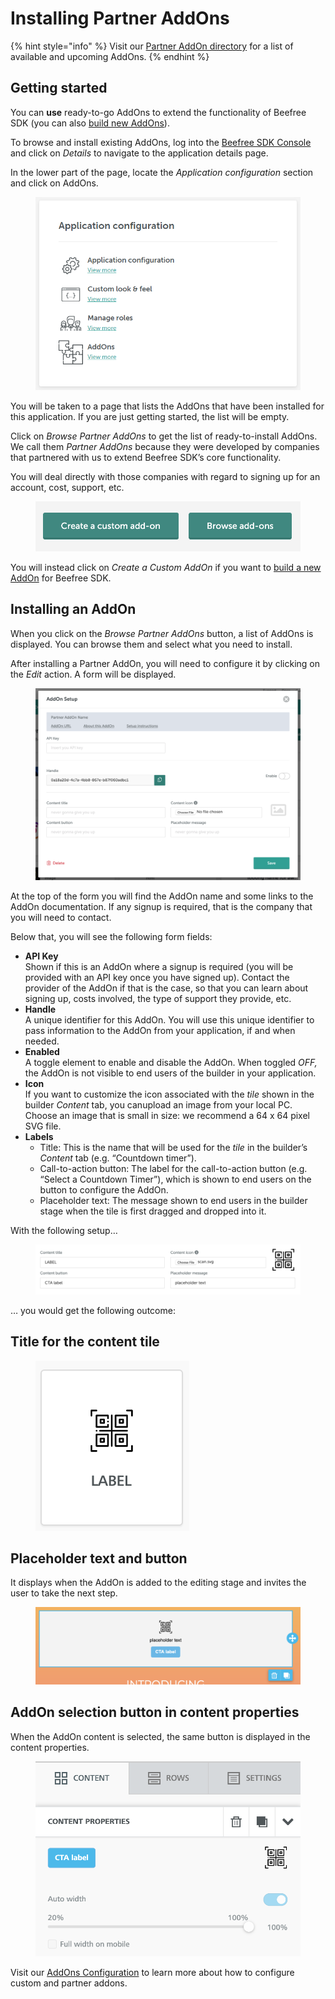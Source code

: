 # Installing Partner AddOns

{% hint style="info" %}
Visit our [Partner AddOn directory](partner-addons-directory.md) for a list of available and upcoming AddOns.
{% endhint %}

## Getting started <a href="#getting-started" id="getting-started"></a>

You can **use** ready-to-go AddOns to extend the functionality of Beefree SDK (you can also [build new AddOns](../custom-addons/)).

To browse and install existing AddOns, log into the [Beefree SDK Console](https://dam.beefree.io/devmain) and click on _Details_ to navigate to the application details page.

In the lower part of the page, locate the _Application configuration_ section and click on AddOns.

<figure><img src="../../.gitbook/assets/Bee_Dev_Portal_AddOns.png" alt=""><figcaption></figcaption></figure>

You will be taken to a page that lists the AddOns that have been installed for this application. If you are just getting started, the list will be empty.

Click on _Browse Partner AddOns_ to get the list of ready-to-install AddOns. We call them _Partner AddOns_ because they were developed by companies that partnered with us to extend Beefree SDK’s core functionality.

You will deal directly with those companies with regard to signing up for an account, cost, support, etc.

<figure><img src="../../.gitbook/assets/2bee-plugin-addons-create-custom.png" alt=""><figcaption></figcaption></figure>

You will instead click on _Create a Custom AddOn_ if you want to [build a new AddOn](https://docs.beefree.io/addon-development/) for Beefree SDK.

## Installing an AddOn <a href="#installing-an-addon" id="installing-an-addon"></a>

When you click on the _Browse Partner AddOns_ button, a list of AddOns is displayed. You can browse them and select what you need to install.

After installing a Partner AddOn, you will need to configure it by clicking on the _Edit_ action. A form will be displayed.

<figure><img src="../../.gitbook/assets/3partnerAddOnsetup-1024x741.png" alt=""><figcaption></figcaption></figure>

At the top of the form you will find the AddOn name and some links to the AddOn documentation. If any signup is required, that is the company that you will need to contact.

Below that, you will see the following form fields:

* **API Key**\
  Shown if this is an AddOn where a signup is required (you will be provided with an API key once you have signed up). Contact the provider of the AddOn if that is the case, so that you can learn about signing up, costs involved, the type of support they provide, etc.
* **Handle**\
  A unique identifier for this AddOn. You will use this unique identifier to pass information to the AddOn from your application, if and when needed.
* **Enabled**\
  A toggle element to enable and disable the AddOn. When toggled _OFF,_ the AddOn is not visible to end users of the builder in your application.
* **Icon**\
  If you want to customize the icon associated with the _tile_ shown in the builder _Content_ tab, you canupload an image from your local PC. Choose an image that is small in size: we recommend a 64 x 64 pixel SVG file.
* **Labels**
  * Title: This is the name that will be used for the _tile_ in the builder’s _Content_ tab (e.g. “Countdown timer”).
  * Call-to-action button: The label for the call-to-action button (e.g. “Select a Countdown Timer”), which is shown to end users on the button to configure the AddOn.
  * Placeholder text: The message shown to end users in the builder stage when the tile is first dragged and dropped into it.

With the following setup…

<figure><img src="../../.gitbook/assets/4icon.labels.setup_-1024x194.png" alt=""><figcaption></figcaption></figure>

… you would get the following outcome:

## **Title for the content tile**

<figure><img src="../../.gitbook/assets/5AddOn.tile_.png" alt=""><figcaption></figcaption></figure>

## **Placeholder text and button**

It displays when the AddOn is added to the editing stage and invites the user to take the next step.

<figure><img src="../../.gitbook/assets/6AddOn.placeholder-1024x298.png" alt=""><figcaption></figcaption></figure>

## **AddOn selection button in content properties**

When the AddOn content is selected, the same button is displayed in the content properties.

<figure><img src="../../.gitbook/assets/7AddOn.action.png" alt=""><figcaption></figcaption></figure>

Visit our [AddOns Configuration](../addons-configuration.md) to learn more about how to configure custom and partner addons.
